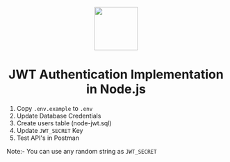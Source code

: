 <p align="center"><img src="https://jwt.io/img/pic_logo.svg" width="100"></p> 
  
### <h1 align="center" id="heading">JWT Authentication Implementation in Node.js</h1>

1. Copy `.env.example` to `.env`
2. Update Database Credentials
3. Create users table (node-jwt.sql)
4. Update `JWT_SECRET` Key 
5. Test API's in Postman

Note:- You can use any random string as `JWT_SECRET`